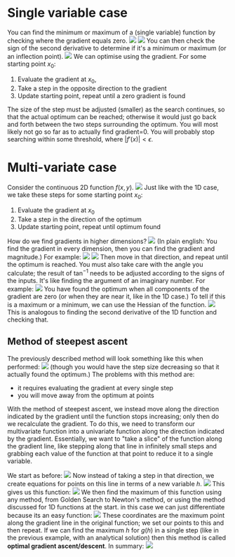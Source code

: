 # Single variable case
You can find the minimum or maximum of a (single variable) function by checking where the gradient equals zero.
![](Pasted%20image%2020240504173103.png)
![](Pasted%20image%2020240504173112.png)
You can then check the sign of the second derivative to determine if it's a minimum or maximum (or an inflection point).
![](Pasted%20image%2020240504173141.png)
We can optimise using the gradient. For some starting point $x_0$:
1. Evaluate the gradient at $x_0$,
2. Take a step in the opposite direction to the gradient
3. Update starting point, repeat until a zero gradient is found

The size of the step must be adjusted (smaller) as the search continues, so that the actual optimum can be reached; otherwise it would just go back and forth between the two steps surrounding the optimum.
You will most likely not go so far as to actually find gradient=0. You will probably stop searching within some threshold, where $|f'(x)| < \epsilon$.
# Multi-variate case
Consider the continuous 2D function $f(x, y)$.
![](Pasted%20image%2020240504173734.png)
Just like with the 1D case, we take these steps for some starting point $x_0$:
1. Evaluate the gradient at $x_0$
2. Take a step in the direction of the optimum
3. Update starting point, repeat until optimum found

How do we find gradients in higher dimensions?
![](Pasted%20image%2020240504173937.png)
(In plain english: You find the gradient in every dimension, then you can find the gradient and magnitude.)
For example:
![](Pasted%20image%2020240504174043.png)
![](Pasted%20image%2020240504174113.png)
Then move in that direction, and repeat until the optimum is reached.
You must also take care with the angle you calculate; the result of $\tan^{-1}$ needs to be adjusted according to the signs of the inputs. It's like finding the argument of an imaginary number. For example:
![](Pasted%20image%2020240504174653.png)
You have found the optimum when all components of the gradient are zero (or when they are near it, like in the 1D case.)
To tell if this is a maximum or a minimum, we can use the Hessian of the function.
![](Pasted%20image%2020240504174753.png)
This is analogous to finding the second derivative of the 1D function and checking that.
## Method of steepest ascent
The previously described method will look something like this when performed:
![](Pasted%20image%2020240504175117.png)
(though you would have the step size decreasing so that it actually found the optimum.)
The problems with this method are:
- it requires evaluating the gradient at every single step
- you will move away from the optimum at points

With the method of steepest ascent, we instead move along the direction indicated by the gradient until the function stops increasing; only then do we recalculate the gradient. To do this, we need to transform our multivariate function into a univariate function along the direction indicated by the gradient.
Essentially, we want to "take a slice" of the function along the gradient line, like stepping along that line in infinitely small steps and grabbing each value of the function at that point to reduce it to a single variable.

We start as before:
![](Pasted%20image%2020240504175503.png)
Now instead of taking a step in that direction, we create equations for points on this line in terms of a new variable $h$.
![](Pasted%20image%2020240504175639.png)
This gives us this function:
![](Pasted%20image%2020240504175736.png)
We then find the maximum of this function using any method, from Golden Search to Newton's method, or using the method discussed for 1D functions at the start. in this case we can just differentiate because its an easy function:
![](Pasted%20image%2020240504175844.png)
These coordinates are the maximum point along the gradient line in the original function; we set our points to this and then repeat.
If we can find the maximum $h$ for $g(h)$ in a single step (like in the previous example, with an analytical solution) then this method is called **optimal gradient ascent/descent**.
In summary:
![](Pasted%20image%2020240504180234.png)
